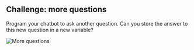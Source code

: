 ## Challenge: more questions

Program your chatbot to ask another question. Can you store the answer to this new question in a new variable?

![More questions](images/chatbot-question.png)
